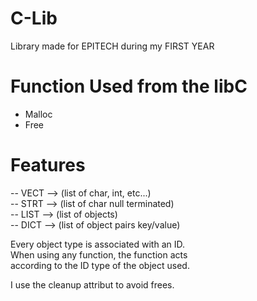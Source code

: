 # C-Lib
Library made for EPITECH during my FIRST YEAR

# Function Used from the libC
- Malloc
- Free

# Features
-- VECT --> (list of char, int, etc...)  
-- STRT --> (list of char null terminated)  
-- LIST --> (list of objects)  
-- DICT --> (list of object pairs key/value)  

Every object type is associated with an ID.  
When using any function, the function acts  
according to the ID type of the object used.  

I use the cleanup attribut to avoid frees.
